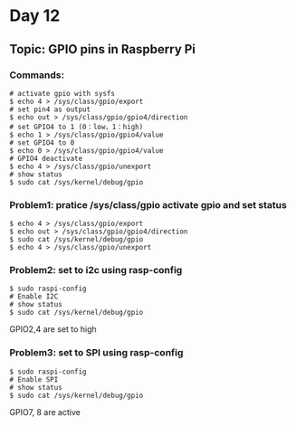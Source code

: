 # Day 12
## Topic: GPIO pins in Raspberry Pi
### Commands:
```
# activate gpio with sysfs
$ echo 4 > /sys/class/gpio/export
# set pin4 as output
$ echo out > /sys/class/gpio/gpio4/direction
# set GPIO4 to 1 (0：low，1：high)
$ echo 1 > /sys/class/gpio/gpio4/value
# set GPIO4 to 0 
$ echo 0 > /sys/class/gpio/gpio4/value
# GPIO4 deactivate
$ echo 4 > /sys/class/gpio/unexport
# show status
$ sudo cat /sys/kernel/debug/gpio
```
### Problem1: pratice /sys/class/gpio activate gpio and set status
```
$ echo 4 > /sys/class/gpio/export
$ echo out > /sys/class/gpio/gpio4/direction
$ sudo cat /sys/kernel/debug/gpio
$ echo 4 > /sys/class/gpio/unexport 
```
### Problem2: set to i2c using rasp-config
```
$ sudo raspi-config
# Enable I2C
# show status
$ sudo cat /sys/kernel/debug/gpio
```
GPIO2,4 are set to high
### Problem3: set to SPI using rasp-config
```
$ sudo raspi-config
# Enable SPI
# show status
$ sudo cat /sys/kernel/debug/gpio
```
GPIO7, 8 are active
